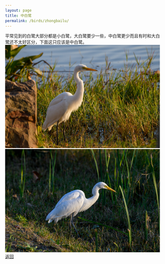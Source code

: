 ```yaml
---
layout: page
title: 中白鹭
permalink: /birds/zhongbailu/
---
```

平常见到的白鹭大部分都是小白鹭，大白鹭要少一些，中白鹭更少而且有时和大白鹭还不太好区分，下面这只应该是中白鹭。
![](../picture/中白鹭/DSC_0161.jpg)
![](../picture/中白鹭/DSC_0177.jpg)
[返回](../../)
